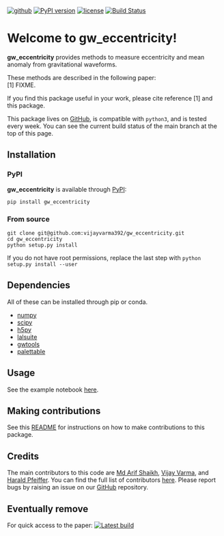 [![github](https://img.shields.io/badge/GitHub-gw_eccentricity-blue.svg)](https://github.com/vijayvarma392/gw_eccentricity)
[![PyPI version](https://badge.fury.io/py/gw_eccentricity.svg)](https://pypi.org/project/gw_eccentricity)
[![license](https://img.shields.io/badge/license-MIT-blue.svg)](https://github.com/vijayvarma392/gw_eccentricity/blob/main/LICENSE)
[![Build Status](https://github.com/vijayvarma392/gw_eccentricity/actions/workflows/test.yml/badge.svg)](https://github.com/vijayvarma392/gw_eccentricity/actions/workflows/test.yml)


# Welcome to gw_eccentricity!
**gw_eccentricity** provides methods to measure eccentricity and mean anomaly
from gravitational waveforms.

These methods are described in the following paper: <br/>
[1] FIXME.

If you find this package useful in your work, please cite reference [1] and
this package.

This package lives on
[GitHub](https://github.com/vijayvarma392/gw_eccentricity), is compatible with
`python3`, and is tested every week. You can see the current build status of
the main branch at the top of this page.


## Installation

### PyPI
**gw_eccentricity** is available through [PyPI](https://pypi.org/project/gw_eccentricity/):

```shell
pip install gw_eccentricity
```

### From source

```shell
git clone git@github.com:vijayvarma392/gw_eccentricity.git
cd gw_eccentricity
python setup.py install
```

If you do not have root permissions, replace the last step with
`python setup.py install --user`

## Dependencies

All of these can be installed through pip or conda.
* [numpy](https://docs.scipy.org/doc/numpy/user/install.html)
* [scipy](https://www.scipy.org/install.html)
* [h5py](http://docs.h5py.org/en/latest/build.html)
* [lalsuite](https://pypi.org/project/lalsuite)
* [gwtools](https://pypi.org/project/gwtools/)
* [palettable](https://pypi.org/project/palettable/)


## Usage
See the example notebook [here](https://github.com/vijayvarma392/gw_eccentricity/blob/main/examples/gw_eccentricity_demo.ipynb).

## Making contributions
See this
[README](https://github.com/vijayvarma392/gw_eccentricity/blob/main/README_developers.md)
for instructions on how to make contributions to this package.

## Credits
The main contributors to this code are [Md Arif Shaikh](https://md-arif-shaikh.github.io/), [Vijay
Varma](https://vijayvarma.com), and [Harald Pfeiffer](https://www.aei.mpg.de/person/54205/2784). You can find the full list of contributors
[here](https://github.com/vijayvarma392/gw_eccentricity/graphs/contributors).
Please report bugs by raising an issue on our
[GitHub](https://github.com/vijayvarma392/gw_eccentricity) repository.

## Eventually remove
For quick access to the paper: [![Latest build](https://img.shields.io/badge/PDF-latest-orange.svg?style=flat)](https://github.com/vijayvarma392/measure_eccentricity_paper/blob/pdflatex/paper.pdf)

